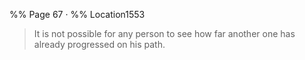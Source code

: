 %% Page 67 · %% Location1553 
> It is not possible for any person to see how far another one has already progressed on his path.